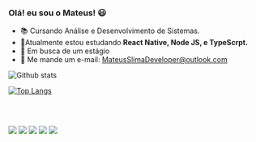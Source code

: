 ### Olá! eu sou o Mateus! 😃


- 📚 Cursando Análise e Desenvolvimento de Sistemas.
- 🌱Atualmente estou estudando **React Native, Node JS, e TypeScrpt.**
- 👀 Em busca de um estágio
- 📧 Me mande um e-mail: MateusSlimaDeveloper@outlook.com


![Github stats](https://github-readme-stats.vercel.app/api?username=MateusLimadev&show_icons=true&theme=radical&count_private=true&hide=stars,prs,issues,contribs)


[![Top Langs](https://github-readme-stats.vercel.app/api/top-langs/?username=MateusLimadev&layout=compact&langs_count=16&theme=radical)](https://github.com/MateusLimadev/github-readme-stats)

<div style="display: inline_block"><br>
  
 


          
  
  
##


<div> 
 
  <a href="https://instagram.com/matts_._" target="_blank"><img src="https://img.shields.io/badge/-Instagram-%23E4405F?style=for-the-badge&logo=instagram&logoColor=white" target="_blank"></a>
 	<a href="https://www.twitch.tv/mattiiRP" target="_blank"><img src="https://img.shields.io/badge/Twitch-9146FF?style=for-the-badge&logo=twitch&logoColor=white" target="_blank"></a>
 <a href="https://discord.gg/cpgqDH2r" target="_blank"><img src="https://img.shields.io/badge/Discord-7289DA?style=for-the-badge&logo=discord&logoColor=white" target="_blank"></a> 
  <a href = "mailto:mateu.slima@outlook.com"><img src="https://img.shields.io/badge/-Gmail-%23333?style=for-the-badge&logo=gmail&logoColor=white" target="_blank"></a>
  <a href="[https://www.linkedin.com/in/mateus-lima-7006351b3](https://[www.linkedin.com/in/mateus-lima-18a074290](https://www.linkedin.com/in/mateus-lima-18a074290/)/)/" target="_blank"><img src="https://img.shields.io/badge/-LinkedIn-%230077B5?style=for-the-badge&logo=linkedin&logoColor=white" target="_blank"></a> 
  
  
</div>




